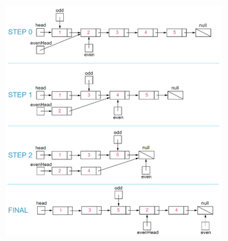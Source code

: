 ![image](https://github.com/lizhaolz/leetcode/blob/master/%E9%93%BE%E8%A1%A8%E4%B8%AD%E7%AD%89%E9%9A%BE%E5%BA%A6/odd_even_chain.png)
